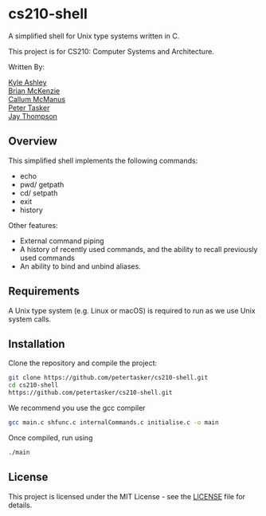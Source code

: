 # cs210-shell

A simplified shell for Unix type systems written in C.  

This project is for CS210: Computer Systems and Architecture.  

Written By:  

[Kyle Ashley](https://github.com/Ziggyzag07)<br>
[Brian McKenzie](https://github.com/BrianSMckenzie)<br>
[Callum McManus](https://github.com/Callumxm)<br>
[Peter Tasker](https://github.com/petertasker)<br>
[Jay Thompson](https://github.com/nosferatuus)<br>

## Overview

This simplified shell implements the following commands:
* echo <br>
* pwd/ getpath <br>
* cd/ setpath <br>
* exit <br>
* history

Other features:
* External command piping
* A history of recently used commands, and the ability to recall previously used commands
* An ability to bind and unbind aliases.

## Requirements

A Unix type system (e.g. Linux or macOS) is required to run as we use Unix system calls.

## Installation

Clone the repository and compile the project:
```bash
git clone https://github.com/petertasker/cs210-shell.git
cd cs210-shell
https://github.com/petertasker/cs210-shell.git
```
We recommend you use the gcc compiler
```bash
gcc main.c shfunc.c internalCommands.c initialise.c -o main
```

Once compiled, run using
```bash
./main
```

## License

This project is licensed under the MIT License - see the [LICENSE](LICENSE) file for details.

